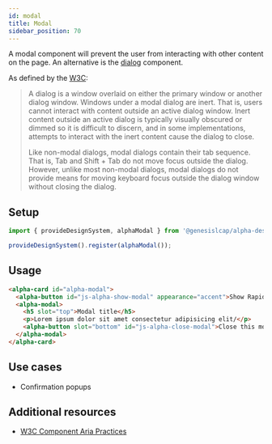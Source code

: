 ```yaml
---
id: modal
title: Modal
sidebar_position: 70
---
```


A modal component will prevent the user from interacting with other content on the page. An alternative is the [dialog](/front-end-reference/components/interaction/dialog/) component.

As defined by the [W3C](https://w3c.github.io/aria-practices/#dialog_modal):

> A dialog is a window overlaid on either the primary window or another dialog window. Windows under a modal dialog are inert. That is, users cannot interact with content outside an active dialog window. Inert content outside an active dialog is typically visually obscured or dimmed so it is difficult to discern, and in some implementations, attempts to interact with the inert content cause the dialog to close.
>
> Like non-modal dialogs, modal dialogs contain their tab sequence. That is, Tab and Shift + Tab do not move focus outside the dialog. However, unlike most non-modal dialogs, modal dialogs do not provide means for moving keyboard focus outside the dialog window without closing the dialog.

## Setup

```ts
import { provideDesignSystem, alphaModal } from '@genesislcap/alpha-design-system';

provideDesignSystem().register(alphaModal());
```

## Usage

```html
<alpha-card id="alpha-modal">
  <alpha-button id="js-alpha-show-modal" appearance="accent">Show Rapid Modal</alpha-button>
  <alpha-modal>
    <h5 slot="top">Modal title</h5>
    <p>Lorem ipsum dolor sit amet consectetur adipisicing elit/</p>
    <alpha-button slot="bottom" id="js-alpha-close-modal">Close this modal</alpha-button>
  </alpha-modal>
</alpha-card>
```

## Use cases

* Confirmation popups

## Additional resources

- [W3C Component Aria Practices](https://w3c.github.io/aria-practices/#dialog_modal)